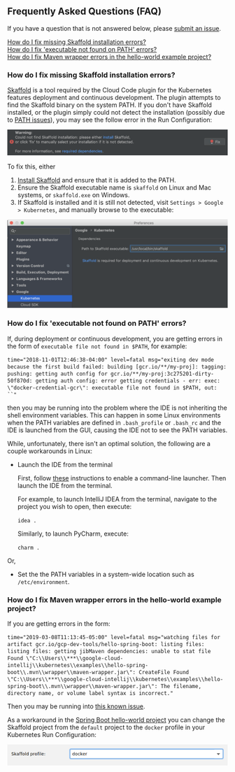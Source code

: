## Frequently Asked Questions (FAQ)

If you have a question that is not answered below, please [submit an issue](https://github.com/GoogleCloudPlatform/google-cloud-intellij/issues).

[How do I fix missing Skaffold installation errors?](#how-do-i-fix-missing-skaffold-installation-errors)\
[How do I fix 'executable not found on PATH' errors?](#how-do-i-fix-executable-not-found-on-path-errors)\
[How do I fix Maven wrapper errors in the hello-world example project?](#how-do-i-fix-maven-wrapper-errors-in-the-hello-world-example-project)


### How do I fix missing Skaffold installation errors? 

[Skaffold](https://skaffold.dev/) is a tool required by the Cloud Code plugin for the Kubernetes features 
deployment and continuous development. The plugin attempts to find the Skaffold binary on the system 
PATH. If you don't have Skaffold installed, or the plugin simply could not detect the installation 
(possibly due to [PATH issues](#how-do-i-fix-executable-not-found-on-path-errors)), you may see the 
follow error in the Run Configuration:

<img src="images/missing-skaffold-warning.png" alt="missing-skaffold-warning" width="700"/>

To fix this, either
1) [Install Skaffold](https://skaffold.dev/docs/getting-started/#installing-skaffold) and ensure that it is added to the PATH.
2) Ensure the Skaffold executable name is `skaffold` on Linux and Mac systems, or `skaffold.exe` on Windows.
3) If Skaffold is installed and it is still not detected, visit `Settings > Google > Kubernetes`, 
and manually browse to the executable:

<img src="images/skaffold-manual-select.png" alt="skaffold-manual-select" width="700"/>

### How do I fix 'executable not found on PATH' errors?

If, during deployment or continuous development, you are getting errors in the form of 
`executable file not found in $PATH`, for example:
```
time="2018-11-01T12:46:38-04:00" level=fatal msg="exiting dev mode because the first build failed: building [gcr.io/**/my-proj]: tagging: pushing: getting auth config for gcr.io/**/my-proj:3c275201-dirty-50f870d: getting auth config: error getting credentials - err: exec: \"docker-credential-gcr\": executable file not found in $PATH, out: ``"
```

then you may be running into the problem where the IDE is not inheriting the shell environment variables. 
This can happen in some Linux environments when the PATH variables are defined in `.bash_profile` or `.bash_rc`
and the IDE is launched from the GUI, causing the IDE not to see the PATH variables.

While, unfortunately, there isn't an optimal solution, the following are a couple workarounds in Linux: 

- Launch the IDE from the terminal

   First, follow [these](https://www.jetbrains.com/help/idea/working-with-the-ide-features-from-command-line.html)
   instructions to enable a command-line launcher. Then launch the IDE from the terminal.

   For example, to launch IntelliJ IDEA from the terminal, navigate to the project you 
   wish to open, then execute:

   `idea .`

   Similarly, to launch PyCharm, execute:

   `charm .`

Or,
- Set the the PATH variables in a system-wide location such as `/etc/environment`.

### How do I fix Maven wrapper errors in the hello-world example project?

If you are getting errors in the form:

```
time="2019-03-08T11:13:45-05:00" level=fatal msg="watching files for artifact gcr.io/gcp-dev-tools/hello-spring-boot: listing files: 
listing files: getting jibMaven dependencies: unable to stat file Found \"C:\\Users\\***\\google-cloud-intellij\\kubernetes\\examples\\hello-spring-boot\\.mvn\\wrapper\\maven-wrapper.jar\": CreateFile Found \"C:\\Users\\***\\google-cloud-intellij\\kubernetes\\examples\\hello-spring-boot\\.mvn\\wrapper\\maven-wrapper.jar\": The filename, directory name, or volume label syntax is incorrect."
```

Then you may be running into [this known issue](https://github.com/GoogleCloudPlatform/google-cloud-intellij/issues/2427).

As a workaround in the [Spring Boot hello-world project](https://github.com/GoogleCloudPlatform/google-cloud-intellij/tree/master/kubernetes/examples/hello-spring-boot) 
you can change the Skaffold project from the `default` project to the `docker` profile in your Kubernetes Run Configuration:

<img src="images/docker-skaffold-profile.png" alt="docker skaffold profile" width="550"/>
